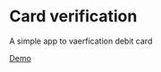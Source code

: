 # Card verification
A simple app to vaerfication debit card

[Demo](https://enkooo.github.io/card-verification/)
